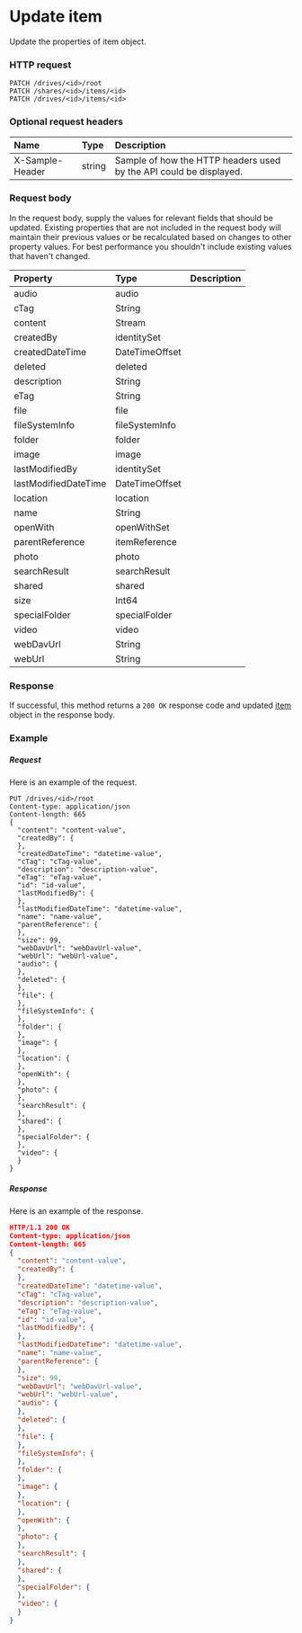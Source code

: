 # Update item

Update the properties of item object.
### HTTP request
```http
PATCH /drives/<id>/root
PATCH /shares/<id>/items/<id>
PATCH /drives/<id>/items/<id>
```
### Optional request headers
| Name       | Type | Description|
|:-----------|:------|:----------|
| X-Sample-Header  | string  | Sample of how the HTTP headers used by the API could be displayed.|

### Request body
In the request body, supply the values for relevant fields that should be updated. Existing properties that are not included in the request body will maintain their previous values or be recalculated based on changes to other property values. For best performance you shouldn't include existing values that haven't changed.

| Property	   | Type	|Description|
|:---------------|:--------|:----------|
|audio|audio||
|cTag|String||
|content|Stream||
|createdBy|identitySet||
|createdDateTime|DateTimeOffset||
|deleted|deleted||
|description|String||
|eTag|String||
|file|file||
|fileSystemInfo|fileSystemInfo||
|folder|folder||
|image|image||
|lastModifiedBy|identitySet||
|lastModifiedDateTime|DateTimeOffset||
|location|location||
|name|String||
|openWith|openWithSet||
|parentReference|itemReference||
|photo|photo||
|searchResult|searchResult||
|shared|shared||
|size|Int64||
|specialFolder|specialFolder||
|video|video||
|webDavUrl|String||
|webUrl|String||

### Response
If successful, this method returns a `200 OK` response code and updated [item](../resources/item.md) object in the response body.
### Example
##### Request
Here is an example of the request.
```http
PUT /drives/<id>/root
Content-type: application/json
Content-length: 665
{
  "content": "content-value",
  "createdBy": {
  },
  "createdDateTime": "datetime-value",
  "cTag": "cTag-value",
  "description": "description-value",
  "eTag": "eTag-value",
  "id": "id-value",
  "lastModifiedBy": {
  },
  "lastModifiedDateTime": "datetime-value",
  "name": "name-value",
  "parentReference": {
  },
  "size": 99,
  "webDavUrl": "webDavUrl-value",
  "webUrl": "webUrl-value",
  "audio": {
  },
  "deleted": {
  },
  "file": {
  },
  "fileSystemInfo": {
  },
  "folder": {
  },
  "image": {
  },
  "location": {
  },
  "openWith": {
  },
  "photo": {
  },
  "searchResult": {
  },
  "shared": {
  },
  "specialFolder": {
  },
  "video": {
  }
}
```
##### Response
Here is an example of the response.
```json
HTTP/1.1 200 OK
Content-type: application/json
Content-length: 665
{
  "content": "content-value",
  "createdBy": {
  },
  "createdDateTime": "datetime-value",
  "cTag": "cTag-value",
  "description": "description-value",
  "eTag": "eTag-value",
  "id": "id-value",
  "lastModifiedBy": {
  },
  "lastModifiedDateTime": "datetime-value",
  "name": "name-value",
  "parentReference": {
  },
  "size": 99,
  "webDavUrl": "webDavUrl-value",
  "webUrl": "webUrl-value",
  "audio": {
  },
  "deleted": {
  },
  "file": {
  },
  "fileSystemInfo": {
  },
  "folder": {
  },
  "image": {
  },
  "location": {
  },
  "openWith": {
  },
  "photo": {
  },
  "searchResult": {
  },
  "shared": {
  },
  "specialFolder": {
  },
  "video": {
  }
}
```

<!-- uuid: 66d7f4aa-5f0f-4ca7-8311-b57dee3d0e7c\n2015-10-09 15:15:44 UTC -->